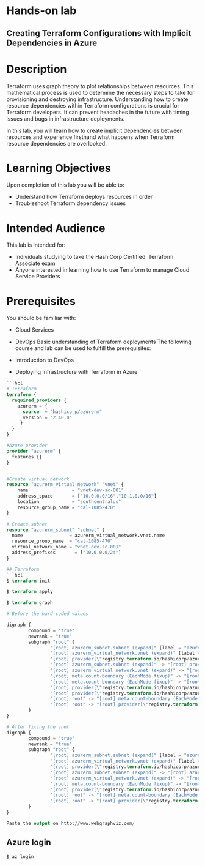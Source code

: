 # Hands-on lab
## Creating Terraform Configurations with Implicit Dependencies in Azure

# Description
Terraform uses graph theory to plot relationships between resources. This mathematical process is used to determine the necessary steps to take for provisioning and destroying infrastructure. Understanding how to create resource dependencies within Terraform configurations is crucial for Terraform developers. It can prevent headaches in the future with timing issues and bugs in infrastructure deployments.

In this lab, you will learn how to create implicit dependencies between resources and experience firsthand what happens when Terraform resource dependencies are overlooked.

# Learning Objectives
Upon completion of this lab you will be able to:

- Understand how Terraform deploys resources in order
- Troubleshoot Terraform dependency issues

# Intended Audience
This lab is intended for:

- Individuals studying to take the HashiCorp Certified: Terraform Associate exam
- Anyone interested in learning how to use Terraform to manage Cloud Service Providers
  
# Prerequisites
You should be familiar with:
- Cloud Services
- DevOps
Basic understanding of Terraform deployments
The following course and lab can be used to fulfill the prerequisites:

- Introduction to DevOps
- Deploying Infrastructure with Terraform in Azure

```main.tf
```hcl
# Terraform
terraform {
  required_providers {
    azurerm = {
      source  = "hashicorp/azurerm"
      version = "2.40.0"
     }
  }
}

#Azure provider
provider "azurerm" {
  features {}
}


#Create virtual network
resource "azurerm_virtual_network" "vnet" {
    name                = "vnet-dev-sc-001"
    address_space       = ["10.0.0.0/16","10.1.0.0/16"]
    location            = "southcentralus"
    resource_group_name = "cal-1085-470"
}

# Create subnet
resource "azurerm_subnet" "subnet" {
  name                 = azurerm_virtual_network.vnet.name
  resource_group_name  = "cal-1085-470"
  virtual_network_name = "vnet-dev-sc-001"
  address_prefixes       = ["10.0.0.0/24"]
}

## Terraform
```hcl
$ terraform init

$ terraform apply

$ terraform graph

# Before the hard-coded values

digraph {
        compound = "true"
        newrank = "true"
        subgraph "root" {
                "[root] azurerm_subnet.subnet (expand)" [label = "azurerm_subnet.subnet", shape = "box"]
                "[root] azurerm_virtual_network.vnet (expand)" [label = "azurerm_virtual_network.vnet", shape = "box"]
                "[root] provider[\"registry.terraform.io/hashicorp/azurerm\"]" [label = "provider[\"registry.terraform.io/hashicorp/azurerm\"]", shape = "diamond"]
                "[root] azurerm_subnet.subnet (expand)" -> "[root] provider[\"registry.terraform.io/hashicorp/azurerm\"]"
                "[root] azurerm_virtual_network.vnet (expand)" -> "[root] provider[\"registry.terraform.io/hashicorp/azurerm\"]"
                "[root] meta.count-boundary (EachMode fixup)" -> "[root] azurerm_subnet.subnet (expand)"
                "[root] meta.count-boundary (EachMode fixup)" -> "[root] azurerm_virtual_network.vnet (expand)"
                "[root] provider[\"registry.terraform.io/hashicorp/azurerm\"] (close)" -> "[root] azurerm_subnet.subnet (expand)"
                "[root] provider[\"registry.terraform.io/hashicorp/azurerm\"] (close)" -> "[root] azurerm_virtual_network.vnet (expand)"
                "[root] root" -> "[root] meta.count-boundary (EachMode fixup)"
                "[root] root" -> "[root] provider[\"registry.terraform.io/hashicorp/azurerm\"] (close)"
        }
}

# After fixing the vnet
digraph {
        compound = "true"
        newrank = "true"
        subgraph "root" {
                "[root] azurerm_subnet.subnet (expand)" [label = "azurerm_subnet.subnet", shape = "box"]
                "[root] azurerm_virtual_network.vnet (expand)" [label = "azurerm_virtual_network.vnet", shape = "box"]
                "[root] provider[\"registry.terraform.io/hashicorp/azurerm\"]" [label = "provider[\"registry.terraform.io/hashicorp/azurerm\"]", shape = "diamond"]
                "[root] azurerm_subnet.subnet (expand)" -> "[root] azurerm_virtual_network.vnet (expand)"
                "[root] azurerm_virtual_network.vnet (expand)" -> "[root] provider[\"registry.terraform.io/hashicorp/azurerm\"]"
                "[root] meta.count-boundary (EachMode fixup)" -> "[root] azurerm_subnet.subnet (expand)"
                "[root] provider[\"registry.terraform.io/hashicorp/azurerm\"] (close)" -> "[root] azurerm_subnet.subnet (expand)"
                "[root] root" -> "[root] meta.count-boundary (EachMode fixup)"
                "[root] root" -> "[root] provider[\"registry.terraform.io/hashicorp/azurerm\"] (close)"
        }
}

Paste the output on http://www.webgraphviz.com/
```

## Azure login
```bash
$ az login
```
